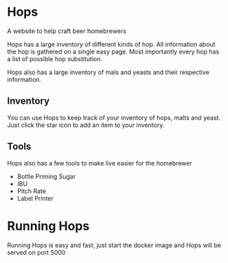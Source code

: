 # Hops
A website to help craft beer homebrewers

Hops has a large inventory of different kinds of hop. All information about the hop is gathered on a single easy page.
Most importantly every hop has a list of possible hop substitution.

Hops also has a large inventory of mals and yeasts and their respective information.

## Inventory
You can use Hops to keep track of your inventory of hops, malts and yeast. Just click the star icon to add an item to your inventory.

## Tools
Hops also has a few tools to make live easier for the homebrewer
- Bottle Priming Sugar 
- IBU
- Pitch Rate
- Label Printer

# Running Hops
Running Hops is easy and fast, just start the docker image and Hops will be served on port 5000